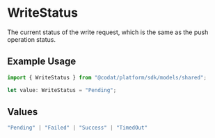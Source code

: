 # WriteStatus

The current status of the write request, which is the same as the push operation status.

## Example Usage

```typescript
import { WriteStatus } from "@codat/platform/sdk/models/shared";

let value: WriteStatus = "Pending";
```

## Values

```typescript
"Pending" | "Failed" | "Success" | "TimedOut"
```